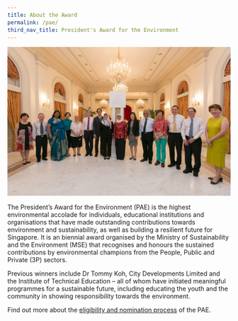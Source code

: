 ```yaml
---
title: About the Award
permalink: /pae/
third_nav_title: President's Award for the Environment
---
```


![About the Award](/images/pae/pae-2017-04.jpeg)

The President’s Award for the Environment (PAE) is the highest environmental accolade for individuals, educational institutions and organisations that have made outstanding contributions towards environment and sustainability, as well as building a resilient future for Singapore. It is an biennial award organised by the Ministry of Sustainability and the Environment (MSE) that recognises and honours the sustained contributions by environmental champions from the People, Public and Private (3P) sectors.

Previous winners include Dr Tommy Koh, City Developments Limited and the Institute of Technical Education – all of whom have initiated meaningful programmes for a sustainable future, including educating the youth and the community in showing responsibility towards the environment.

Find out more about the [eligibility and nomination process](/pae/eligibility/) of the PAE.
